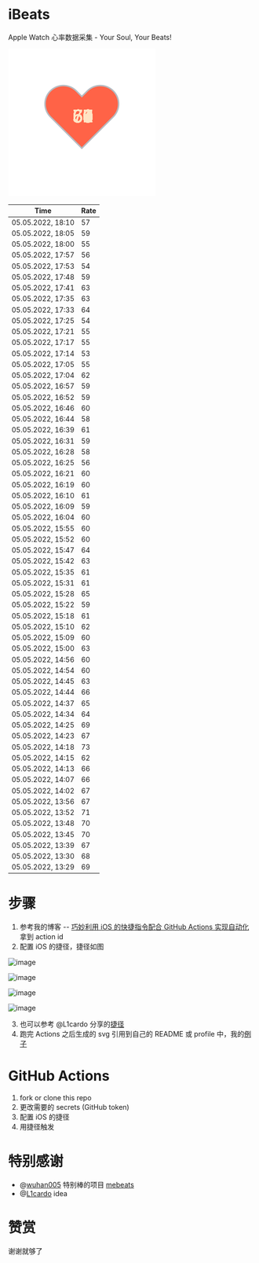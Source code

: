# iBeats
Apple Watch 心率数据采集 - Your Soul, Your Beats!

![](./files/heart.svg)

<!--START_SECTION:my_heart_rate-->
| Time | Rate | 
 | ---- | ---- | 
| 05.05.2022, 18:10 | 57 |
| 05.05.2022, 18:05 | 59 |
| 05.05.2022, 18:00 | 55 |
| 05.05.2022, 17:57 | 56 |
| 05.05.2022, 17:53 | 54 |
| 05.05.2022, 17:48 | 59 |
| 05.05.2022, 17:41 | 63 |
| 05.05.2022, 17:35 | 63 |
| 05.05.2022, 17:33 | 64 |
| 05.05.2022, 17:25 | 54 |
| 05.05.2022, 17:21 | 55 |
| 05.05.2022, 17:17 | 55 |
| 05.05.2022, 17:14 | 53 |
| 05.05.2022, 17:05 | 55 |
| 05.05.2022, 17:04 | 62 |
| 05.05.2022, 16:57 | 59 |
| 05.05.2022, 16:52 | 59 |
| 05.05.2022, 16:46 | 60 |
| 05.05.2022, 16:44 | 58 |
| 05.05.2022, 16:39 | 61 |
| 05.05.2022, 16:31 | 59 |
| 05.05.2022, 16:28 | 58 |
| 05.05.2022, 16:25 | 56 |
| 05.05.2022, 16:21 | 60 |
| 05.05.2022, 16:19 | 60 |
| 05.05.2022, 16:10 | 61 |
| 05.05.2022, 16:09 | 59 |
| 05.05.2022, 16:04 | 60 |
| 05.05.2022, 15:55 | 60 |
| 05.05.2022, 15:52 | 60 |
| 05.05.2022, 15:47 | 64 |
| 05.05.2022, 15:42 | 63 |
| 05.05.2022, 15:35 | 61 |
| 05.05.2022, 15:31 | 61 |
| 05.05.2022, 15:28 | 65 |
| 05.05.2022, 15:22 | 59 |
| 05.05.2022, 15:18 | 61 |
| 05.05.2022, 15:10 | 62 |
| 05.05.2022, 15:09 | 60 |
| 05.05.2022, 15:00 | 63 |
| 05.05.2022, 14:56 | 60 |
| 05.05.2022, 14:54 | 60 |
| 05.05.2022, 14:45 | 63 |
| 05.05.2022, 14:44 | 66 |
| 05.05.2022, 14:37 | 65 |
| 05.05.2022, 14:34 | 64 |
| 05.05.2022, 14:25 | 69 |
| 05.05.2022, 14:23 | 67 |
| 05.05.2022, 14:18 | 73 |
| 05.05.2022, 14:15 | 62 |
| 05.05.2022, 14:13 | 66 |
| 05.05.2022, 14:07 | 66 |
| 05.05.2022, 14:02 | 67 |
| 05.05.2022, 13:56 | 67 |
| 05.05.2022, 13:52 | 71 |
| 05.05.2022, 13:48 | 70 |
| 05.05.2022, 13:45 | 70 |
| 05.05.2022, 13:39 | 67 |
| 05.05.2022, 13:30 | 68 |
| 05.05.2022, 13:29 | 69 |

<!--END_SECTION:my_heart_rate-->

# 步骤
1. 参考我的博客 -- [巧妙利用 iOS 的快捷指令配合 GitHub Actions 实现自动化](https://github.com/yihong0618/gitblog/issues/198) 拿到 action id
2. 配置 iOS 的捷径，捷径如图

![image](https://user-images.githubusercontent.com/15976103/122154218-0db0b480-ce97-11eb-93bb-5aec07c558dc.png)

![image](https://user-images.githubusercontent.com/15976103/122154236-186b4980-ce97-11eb-8e4b-70551a0391ae.png)

![image](https://user-images.githubusercontent.com/15976103/122154268-2d47dd00-ce97-11eb-902e-3acf292265a9.png)

![image](https://user-images.githubusercontent.com/15976103/122174055-fa144680-ceb4-11eb-9be2-3eb83cd516f7.png)

3. 也可以参考 @L1cardo 分享的[捷径](https://www.icloud.com/shortcuts/6ab6047b459c41ad822ad6b94b1c03d4)
4. 跑完 Actions 之后生成的 svg 引用到自己的 README 或 profile 中，我的[例子](https://github.com/yihong0618) 

# GitHub Actions

1. fork or clone this repo
2. 更改需要的 secrets (GitHub token)
3. 配置 iOS 的捷径
4. 用捷径触发

# 特别感谢
- @[wuhan005](https://github.com/wuhan005) 特别棒的项目 [mebeats](https://github.com/wuhan005/mebeats)
- @[L1cardo](https://github.com/L1cardo) idea

# 赞赏
谢谢就够了
